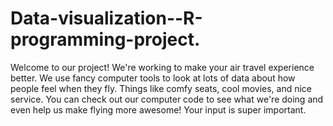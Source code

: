 # Data-visualization--R-programming-project.
Welcome to our project! We're working to make your air travel experience better. 
We use fancy computer tools to look at lots of data about how people feel when they fly. 
Things like comfy seats, cool movies, and nice service.
You can check out our computer code to see what we're doing and even help us make flying more awesome! 
Your input is super important.
